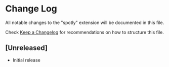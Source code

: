 # Change Log

All notable changes to the "spotly" extension will be documented in this file.

Check [Keep a Changelog](http://keepachangelog.com/) for recommendations on how to structure this file.

## [Unreleased]

- Initial release
